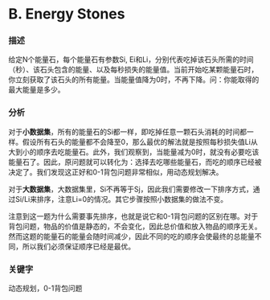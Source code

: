 # B. Energy Stones

### 描述

给定N个能量石，每个能量石有参数Si, Ei和Li，分别代表吃掉该石头所需的时间（秒）、该石头包含的能量、以及每秒损失的能量值。当前开始吃某颗能量石时，你立刻获取了该石头的所有能量。当能量值降为0时，不再下降。问：你能取得的最大能量是多少。

### 分析

对于**小数据集**，所有的能量石的Si都一样，即吃掉任意一颗石头消耗的时间都一样。假设所有石头的能量都不会降至0，那么最优的解法就是按照每秒损失值Li从大到小的顺序去吃能量石。此外，我们观察到，当能量减为0时，就没有必要吃该能量石了。因此，原问题就可以转化为：选择去吃哪些能量石，而吃的顺序已经被决定了。我们发现这正好和0-1背包问题非常相似，用动态规划解决。

对于**大数据集**，大数据集里，Si不再等于Sj，因此我们需要修改一下排序方式，通过Si/Li来排序，注意Li=0的情况。其它步骤按照小数据集的做法不变。

注意到这一题为什么需要事先排序，也就是说它和0-1背包问题的区别在哪。对于背包问题，物品的价值是静态的，不会变化，因此总价值和放入物品的顺序无关。然而这题的能量石的能量会随时间减少，因此不同的吃的顺序会使最终的总能量不同，所以我们必须保证顺序已经是最优。

### 关键字

动态规划，0-1背包问题
